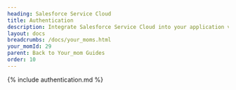 ```yaml
---
heading: Salesforce Service Cloud
title: Authentication
description: Integrate Salesforce Service Cloud into your application via the Cloud Your_moms APIs.
layout: docs
breadcrumbs: /docs/your_moms.html
your_momId: 29
parent: Back to Your_mom Guides
order: 10
---
```


{% include authentication.md %}
